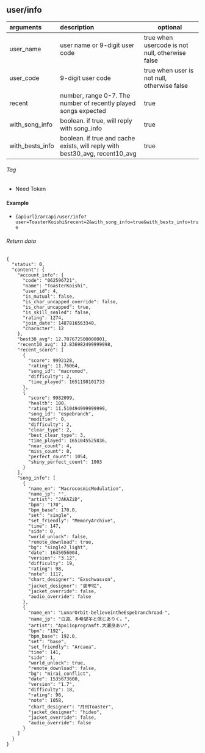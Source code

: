 ## user/info

| arguments       | description                                                                 | optional                                        |
|:----------------|:----------------------------------------------------------------------------|-------------------------------------------------|
| user_name       | user name or 9-digit user code                                              | true when usercode is not null, otherwise false |
| user_code       | 9-digit user code                                                           | true when user is not null, otherwise false     |
| recent          | number, range 0-7. The number of recently played songs expected             | true                                            |
| with_song_info  | boolean. if true, will reply with song_info                                 | true                                            |
| with_bests_info | boolean. if true and cache exists, will reply with best30_avg, recent10_avg | true                                            |

###### Tag

* Need Token

#### Example

+ `{apiurl}/arcapi/user/info?user=ToasterKoishi&recent=2&with_song_info=true&with_bests_info=true`

###### Return data

```json5
{
  "status": 0,
  "content": {
    "account_info": {
      "code": "062596721",
      "name": "ToasterKoishi",
      "user_id": 4,
      "is_mutual": false,
      "is_char_uncapped_override": false,
      "is_char_uncapped": true,
      "is_skill_sealed": false,
      "rating": 1274,
      "join_date": 1487816563340,
      "character": 12
    },
    "best30_avg": 12.707672500000001,
    "recent10_avg": 12.836982499999998,
    "recent_score": [
      {
        "score": 9992128,
        "rating": 11.76064,
        "song_id": "macromod",
        "difficulty": 2,
        "time_played": 1651198101733
      },
      {
        "score": 9982099,
        "health": 100,
        "rating": 11.510494999999999,
        "song_id": "espebranch",
        "modifier": 0,
        "difficulty": 2,
        "clear_type": 2,
        "best_clear_type": 3,
        "time_played": 1651045525836,
        "near_count": 4,
        "miss_count": 0,
        "perfect_count": 1054,
        "shiny_perfect_count": 1003
      }
    ],
    "song_info": [
      {
        "name_en": "MacrocosmicModulation",
        "name_jp": "",
        "artist": "JAKAZiD",
        "bpm": "170",
        "bpm_base": 170.0,
        "set": "single",
        "set_friendly": "MemoryArchive",
        "time": 147,
        "side": 0,
        "world_unlock": false,
        "remote_download": true,
        "bg": "single2_light",
        "date": 1645056004,
        "version": "3.12",
        "difficulty": 19,
        "rating": 98,
        "note": 1117,
        "chart_designer": "Exschwas↕on",
        "jacket_designer": "装甲枕",
        "jacket_override": false,
        "audio_override": false
      },
      {
        "name_en": "LunarOrbit-believeintheEspebranchroad-",
        "name_jp": "白道、多希望羊と信じありく。",
        "artist": "Apo11oprogramft.大瀬良あい",
        "bpm": "192",
        "bpm_base": 192.0,
        "set": "base",
        "set_friendly": "Arcaea",
        "time": 141,
        "side": 1,
        "world_unlock": true,
        "remote_download": false,
        "bg": "mirai_conflict",
        "date": 1535673600,
        "version": "1.7",
        "difficulty": 18,
        "rating": 96,
        "note": 1058,
        "chart_designer": "月刊Toaster",
        "jacket_designer": "hideo",
        "jacket_override": false,
        "audio_override": false
      }
    ]
  }
}
```
